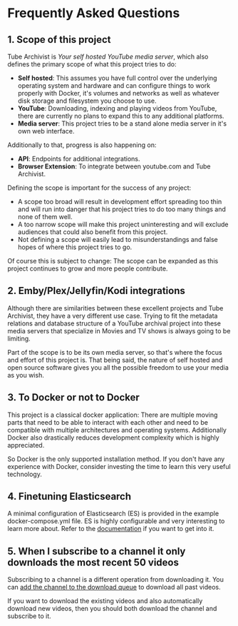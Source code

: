 # Frequently Asked Questions

## 1. Scope of this project
Tube Archivist is *Your self hosted YouTube media server*, which also defines the primary scope of what this project tries to do:
- **Self hosted**: This assumes you have full control over the underlying operating system and hardware and can configure things to work properly with Docker, it's volumes and networks as well as whatever disk storage and filesystem you choose to use.
- **YouTube**: Downloading, indexing and playing videos from YouTube, there are currently no plans to expand this to any additional platforms.
- **Media server**: This project tries to be a stand alone media server in it's own web interface.

Additionally to that, progress is also happening on:
- **API**: Endpoints for additional integrations.
- **Browser Extension**: To integrate between youtube.com and Tube Archivist.

Defining the scope is important for the success of any project:
- A scope too broad will result in development effort spreading too thin and will run into danger that his project tries to do too many things and none of them well.
- A too narrow scope will make this project uninteresting and will exclude audiences that could also benefit from this project.
- Not defining a scope will easily lead to misunderstandings and false hopes of where this project tries to go.

Of course this is subject to change: The scope can be expanded as this project continues to grow and more people contribute.

## 2. Emby/Plex/Jellyfin/Kodi integrations
Although there are similarities between these excellent projects and Tube Archivist, they have a very different use case. Trying to fit the metadata relations and database structure of a YouTube archival project into these media servers that specialize in Movies and TV shows is always going to be limiting.

Part of the scope is to be its own media server, so that's where the focus and effort of this project is. That being said, the nature of self hosted and open source software gives you all the possible freedom to use your media as you wish.

## 3. To Docker or not to Docker
This project is a classical docker application: There are multiple moving parts that need to be able to interact with each other and need to be compatible with multiple architectures and operating systems. Additionally Docker also drastically reduces development complexity which is highly appreciated.  

So Docker is the only supported installation method. If you don't have any experience with Docker, consider investing the time to learn this very useful technology.

## 4. Finetuning Elasticsearch
A minimal configuration of Elasticsearch (ES) is provided in the example docker-compose.yml file. ES is highly configurable and very interesting to learn more about. Refer to the [documentation](https://www.elastic.co/guide/en/elasticsearch/reference/current/index.html) if you want to get into it.

## 5. When I subscribe to a channel it only downloads the most recent 50 videos
Subscribing to a channel is a different operation from downloading it. You can [add the channel to the download queue](https://github.com/tubearchivist/tubearchivist/wiki/Downloads#add-to-download-queue) to download all past videos.

If you want to download the existing videos and also automatically download new videos, then you should both download the channel and subscribe to it.
